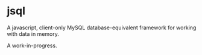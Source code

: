 # jsql
A javascript, client-only MySQL database-equivalent framework for working with data in memory.

A work-in-progress.
